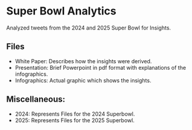 # Super Bowl Analytics
Analyzed tweets from the 2024 and 2025 Super Bowl for Insights.

## Files
- White Paper: Describes how the insights were derived.
- Presentation: Brief Powerpoint in pdf format with explanations of the infographics.
- Infographics: Actual graphic which shows the insights.

## Miscellaneous:
- 2024: Represents Files for the 2024 Superbowl.
- 2025: Represents Files for the 2025 Superbowl.
